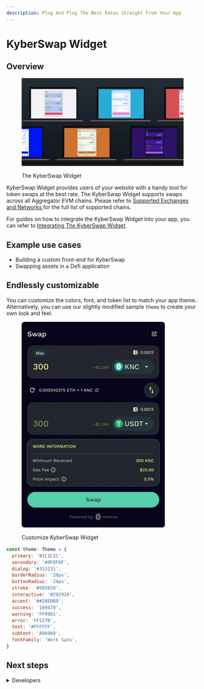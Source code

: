 ```yaml
---
description: Plug And Play The Best Rates Straight From Your App
---
```


# KyberSwap Widget

## Overview

<figure><img src="../../.gitbook/assets/Widget_Intro.gif" alt=""><figcaption><p>The KyberSwap Widget</p></figcaption></figure>

KyberSwap Widget provides users of your website with a handy tool for token swaps at the best rate. The KyberSwap Widget supports swaps across all Aggregator EVM chains. Please refer to [Supported Exchanges and Networks ](../../getting-started/supported-exchanges-and-networks.md)for the full list of supported chains.

For guides on how to integrate the KyberSwap Widget into your app, you can refer to [Integrating The KyberSwap Widget](developer-guides/integrating-the-kyberswap-widget.md).

## Example use cases

* Building a custom front-end for KyberSwap
* Swapping assets in a Defi application

## Endlessly customizable

You can customize the colors, font, and token list to match your app theme.. Alternatively, you can use our slightly modified sample `theme` to create your own look and feel.

<figure><img src="../../.gitbook/assets/Widget_Customize.gif" alt="" width="375"><figcaption><p>Customize KyberSwap Widget</p></figcaption></figure>

```javascript
const theme: Theme = {
  primary: '#1C1C1C',
  secondary: '#0F0F0F',
  dialog: '#313131',
  borderRadius: '20px',
  buttonRadius: '24px',
  stroke: '#505050',
  interactive: '#292929',
  accent: '##28E0B9',
  success: '189470',
  warning: 'FF9901',
  error: 'FF537B',
  text: '#FFFFFF',
  subtext: 'A9A9A9',
  fontFamily: 'Work Sans',
}
```

## Next steps

<details>

<summary>Developers</summary>

* [Explore key Aggregator concepts](../kyberswap-aggregator/concepts/)
* [Get the best rates straight in your app with the KyberSwap widget](broken-reference)

</details>
